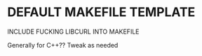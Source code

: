 # DEFAULT MAKEFILE TEMPLATE

INCLUDE FUCKING LIBCURL INTO MAKEFILE 

Generally for C++?? Tweak as needed
